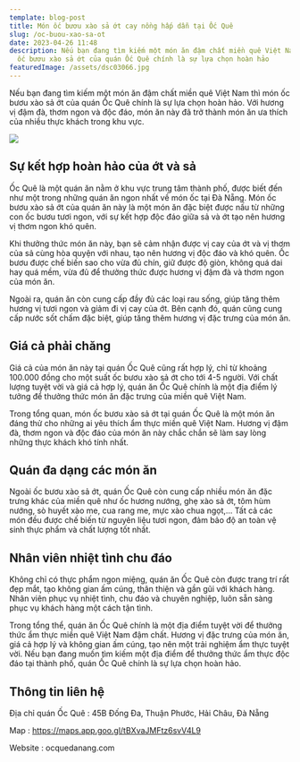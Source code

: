 ```yaml
---
template: blog-post
title: Món ốc bươu xào sả ớt cay nồng hấp dẫn tại Ốc Quê
slug: /oc-buou-xao-sa-ot
date: 2023-04-26 11:48
description: Nếu bạn đang tìm kiếm một món ăn đậm chất miền quê Việt Nam thì món
  ốc bươu xào sả ớt của quán Ốc Quê chính là sự lựa chọn hoàn hảo
featuredImage: /assets/dsc03066.jpg
---
```

Nếu bạn đang tìm kiếm một món ăn đậm chất miền quê Việt Nam thì món ốc bươu xào sả ớt của quán Ốc Quê chính là sự lựa chọn hoàn hảo. Với hương vị đậm đà, thơm ngon và độc đáo, món ăn này đã trở thành món ăn ưa thích của nhiều thực khách trong khu vực.

![](/assets/dsc03066.jpg)

## Sự kết hợp hoàn hảo của ớt và sả

Ốc Quê là một quán ăn nằm ở khu vực trung tâm thành phố, được biết đến như một trong những quán ăn ngon nhất về món ốc tại Đà Nẵng. Món ốc bươu xào sả ớt của quán ăn này là một món ăn đặc biệt được nấu từ những con ốc bươu tươi ngon, với sự kết hợp độc đáo giữa sả và ớt tạo nên hương vị thơm ngon khó quên.

Khi thưởng thức món ăn này, bạn sẽ cảm nhận được vị cay của ớt và vị thơm của sả cùng hòa quyện với nhau, tạo nên hương vị độc đáo và khó quên. Ốc bươu được chế biến sao cho vừa đủ chín, giữ được độ giòn, không quá dai hay quá mềm, vừa đủ để thưởng thức được hương vị đậm đà và thơm ngon của món ăn.

Ngoài ra, quán ăn còn cung cấp đầy đủ các loại rau sống, giúp tăng thêm hương vị tươi ngon và giảm đi vị cay của ớt. Bên cạnh đó, quán cũng cung cấp nước sốt chấm đặc biệt, giúp tăng thêm hương vị đặc trưng của món ăn.

## Giá cả phải chăng

Giá cả của món ăn này tại quán Ốc Quê cũng rất hợp lý, chỉ từ khoảng 100.000 đồng cho một suất ốc bươu xào sả ớt cho tới 4-5 người. Với chất lượng tuyệt vời và giá cả hợp lý, quán ăn Ốc Quê chính là một địa điểm lý tưởng để thưởng thức món ăn đặc trưng của miền quê Việt Nam.

Trong tổng quan, món ốc bươu xào sả ớt tại quán Ốc Quê là một món ăn đáng thử cho những ai yêu thích ẩm thực miền quê Việt Nam. Hương vị đậm đà, thơm ngon và độc đáo của món ăn này chắc chắn sẽ làm say lòng những thực khách khó tính nhất.

## Quán đa dạng các món ăn

Ngoài ốc bươu xào sả ớt, quán Ốc Quê còn cung cấp nhiều món ăn đặc trưng khác của miền quê như ốc hương nướng, ghẹ xào sả ớt, tôm hùm nướng, sò huyết xào me, cua rang me, mực xào chua ngọt,... Tất cả các món đều được chế biến từ nguyên liệu tươi ngon, đảm bảo độ an toàn vệ sinh thực phẩm và chất lượng tốt nhất.

## Nhân viên nhiệt tình chu đáo

Không chỉ có thực phẩm ngon miệng, quán ăn Ốc Quê còn được trang trí rất đẹp mắt, tạo không gian ấm cúng, thân thiện và gần gũi với khách hàng. Nhân viên phục vụ nhiệt tình, chu đáo và chuyên nghiệp, luôn sẵn sàng phục vụ khách hàng một cách tận tình.

Trong tổng thể, quán ăn Ốc Quê chính là một địa điểm tuyệt vời để thưởng thức ẩm thực miền quê Việt Nam đậm chất. Hương vị đặc trưng của món ăn, giá cả hợp lý và không gian ấm cúng, tạo nên một trải nghiệm ẩm thực tuyệt vời. Nếu bạn đang muốn tìm kiếm một địa điểm để thưởng thức ẩm thực độc đáo tại thành phố, quán Ốc Quê chính là sự lựa chọn hoàn hảo.

## T﻿hông tin liên hệ

Địa chỉ quán Ốc Quê : 45B Đống Đa, Thuận Phước, Hải Châu, Đà Nẵng

M﻿ap : https://maps.app.goo.gl/tBXvaJMFtz6svV4L9

Website : ocquedanang.com